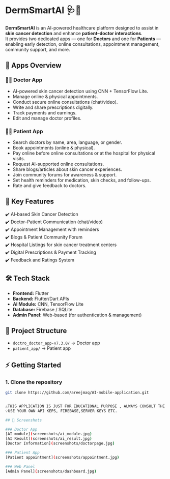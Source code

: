 # DermSmartAI 🩺🤖

**DermSmartAI** is an AI-powered healthcare platform designed to assist in **skin cancer detection** and enhance **patient–doctor interactions**.  
It provides two dedicated apps — one for **Doctors** and one for **Patients** — enabling early detection, online consultations, appointment management, community support, and more.  
## 📱 Apps Overview

### 👨‍⚕️ Doctor App
- AI-powered skin cancer detection using CNN + TensorFlow Lite.  
- Manage online & physical appointments.  
- Conduct secure online consultations (chat/video).  
- Write and share prescriptions digitally.  
- Track payments and earnings.  
- Edit and manage doctor profiles.  

### 🧑‍⚕️ Patient App
- Search doctors by name, area, language, or gender.  
- Book appointments (online & physical).  
- Pay online before online consultations or at the hospital for physical visits.  
- Request AI-supported online consultations.  
- Share blogs/articles about skin cancer experiences.  
- Join community forums for awareness & support.  
- Set health reminders for medication, skin checks, and follow-ups.  
- Rate and give feedback to doctors.  

## 🚀 Key Features
✔️ AI-based Skin Cancer Detection  
✔️ Doctor–Patient Communication (chat/video)  
✔️ Appointment Management with reminders  
✔️ Blogs & Patient Community Forum  
✔️ Hospital Listings for skin cancer treatment centers  
✔️ Digital Prescriptions & Payment Tracking  
✔️ Feedback and Ratings System  

## 🛠️ Tech Stack
- **Frontend:** Flutter  
- **Backend:** Flutter/Dart APIs  
- **AI Module:** CNN, TensorFlow Lite  
- **Database:** Firebase / SQLite  
- **Admin Panel:** Web-based (for authentication & management)  

## 📂 Project Structure
- `doctro_doctor_app-v7.3.0/` → Doctor app  
- `patient_app/` → Patient app  

## ⚡ Getting Started

### 1. Clone the repository
```bash
git clone https://github.com/areejmaq/AI-mobile-application.git


⚠️THIS APPLICATION IS JUST FOR EDUCATIONAL PURPOSE , ALWAYS CONSULT THE DOCTOR FOR HEALTH ISSUES.
💡USE YOUR OWN API KEPS, FIREBASE,SERVER KEYS ETC.

## 📸 Screenshots

### Doctor App
[AI module](screenshots/ai_module.jpg)
[AI Result](screenshots/ai_result.jpg)
[Doctor Information](screenshots/doctorpage.jpg)

### Patient App
[Patient appointment](screenshots/appointment.jpg)

### Web Panel
[Admin Panel](screenshots/dashboard.jpg)
